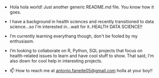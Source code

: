 - Hola hola world! Just another generic README.md file. You know how it goes. 

- I have a background in health sciences and recently transitioned to data science...so I'm interested in...wait for it..HEALTH DATA SCIENCE!!

- I’m currently learning everythang though, don't be fooled by my enthusiasm. 

- I’m looking to collaborate on R, Python, SQL projects that focus on health-related issues to learn and have cool stuff to show.
  That said, I'm also down for cool help in interesting projects.  

- 📫 How to reach me at antonio.faneite05@gmail.com holla at your boy!!

<!---
antoniofaneite/antoniofaneite is a ✨ special ✨ repository because its `README.md` (this file) appears on your GitHub profile.
You can click the Preview link to take a look at your changes.
--->
